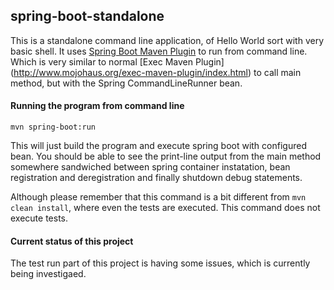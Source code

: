 ## spring-boot-standalone

This is a standalone command line application, of Hello World sort with very basic shell.
It uses [Spring Boot Maven Plugin](https://docs.spring.io/spring-boot/docs/current/maven-plugin/index.html) to run from command line. 
Which is very similar to normal [Exec Maven Plugin] (http://www.mojohaus.org/exec-maven-plugin/index.html) to call main method, but with the Spring
CommandLineRunner bean.

#### Running the program from command line
`mvn spring-boot:run`

This will just build the program and execute spring boot with configured bean. 
You should be able to see the print-line output from the main method somewhere sandwiched between spring container instatation, 
bean registration and deregistration and finally shutdown debug statements.

Although please remember that this command is a bit different from `mvn clean install`, where even the tests are executed. This
command does not execute tests.

#### Current status of this project
The test run part of this project is having some issues, which is currently being investigaed.
